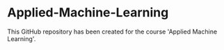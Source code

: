 # Applied-Machine-Learning

This GitHub repository has been created for the course 'Applied Machine Learning'.
